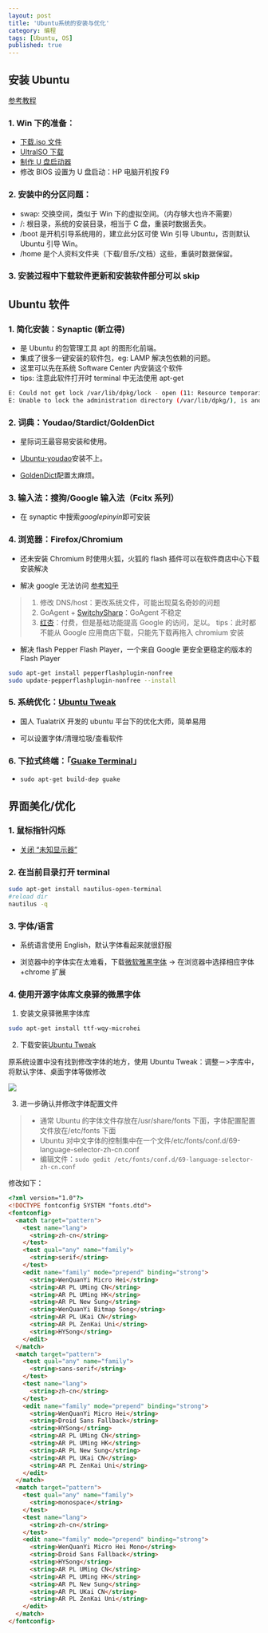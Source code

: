 ```yaml
---
layout: post
title: 'Ubuntu系统的安装与优化'
category: 编程
tags: [Ubuntu, OS]
published: true
---
```


## 安装 Ubuntu

[参考教程](http://jingyan.baidu.com/article/ff42efa9423991c19e22020d.html)

### 1. Win 下的准备：

- [下载.iso 文件](http://www.ubuntu.com/download/desktop)
- [UltraISO 下载](http://www.baidu.com/s?&wd=UltraISO)
- [制作 U 盘启动器](http://jingyan.baidu.com/article/d169e186800f02436711d87b.html)
- 修改 BIOS 设置为 U 盘启动：HP 电脑开机按 F9

### 2. 安装中的分区问题：

- swap: 交换空间，类似于 Win 下的虚拟空间。（内存够大也许不需要）
- /: 根目录，系统的安装目录，相当于 C 盘，重装时数据丢失。
- /boot 是开机引导系统用的，建立此分区可使 Win 引导 Ubuntu，否则默认 Ubuntu 引导 Win。
- /home 是个人资料文件夹（下载/音乐/文档）这些，重装时数据保留。

### 3. 安装过程中下载软件更新和安装软件部分可以 skip

## Ubuntu 软件

### 1. 简化安装：Synaptic (新立得)

- 是 Ubuntu 的包管理工具 apt 的图形化前端。
- 集成了很多一键安装的软件包，eg: LAMP 解决包依赖的问题。
- 这里可以先在系统 Software Center 内安装这个软件
- tips: 注意此软件打开时 terminal 中无法使用 apt-get

```bash
E: Could not get lock /var/lib/dpkg/lock - open (11: Resource temporarily unavailable)
E: Unable to lock the administration directory (/var/lib/dpkg/), is another process using it?
```

### 2. 词典：Youdao/Stardict/GoldenDict

- 星际词王最容易安装和使用。

- [Ubuntu-youdao](https://www.google.com/search?q=Ubuntu-youdao)安装不上。

- [GoldenDict](https://www.google.com/search?q=GoldenDict)配置太麻烦。

### 3. 输入法：搜狗/Google 输入法（Fcitx 系列）

- 在 synaptic 中搜索*googlepinyin*即可安装

### 4. 浏览器：Firefox/Chromium

- 还未安装 Chromium 时使用火狐，火狐的 flash 插件可以在软件商店中心下载安装解决

- 解决 google 无法访问 [参考知乎](http://www.zhihu.com/question/21245060/answer/27201877)

> 1. 修改 DNS/host：更改系统文件，可能出现莫名奇妙的问题
> 2. GoAgent + [SwitchySharp](http://www.baidu.com/s?&wd=SwitchySharp)：GoAgent 不稳定
> 3. [红杏](http://botey.cn/UPLOAD/All_Files/Chrome_Red.rar)：付费，但是基础功能提高 Google 的访问，足以。
>    tips：此时都不能从 Google 应用商店下载，只能先下载再拖入 chromium 安装

- 解决 flash
  Pepper Flash Player，一个来自 Google 更安全更稳定的版本的 Flash Player

```bash
sudo apt-get install pepperflashplugin-nonfree
sudo update-pepperflashplugin-nonfree --install
```

### 5. 系统优化：[Ubuntu Tweak](http://ubuntu-tweak.com/)

- 国人 TualatriX 开发的 ubuntu 平台下的优化大师，简单易用

- 可以设置字体/清理垃圾/查看软件

### 6. 下拉式终端：「[Guake Terminal](https://github.com/Guake/guake/)」

- `sudo apt-get build-dep guake`

## 界面美化/优化

### 1. 鼠标指针闪烁

- [关闭 “未知显示器”](http://jingyan.baidu.com/article/3aed632e78668970108091c0.html)

### 2. 在当前目录打开 terminal

```bash
sudo apt-get install nautilus-open-terminal
#reload dir
nautilus -q
```

### 3. 字体/语言

- 系统语言使用 English，默认字体看起来就很舒服

- 浏览器中的字体实在太难看，下载[微软雅黑字体](http://www.baidu.com/s?&wd=微软雅黑字体) -> 在浏览器中选择相应字体+chrome 扩展

### 4. 使用开源字体库文泉驿的微黑字体

1. 安装文泉驿微黑字体库

```sh
sudo apt-get install ttf-wqy-microhei
```

2. 下载安装[Ubuntu Tweak](http://ubuntu-tweak.com/)

原系统设置中没有找到修改字体的地方，使用 Ubuntu Tweak：调整－>字库中，将默认字体、桌面字体等做修改

![](https://raw.githack.com/JimmyLv/images/master/2016/1487949759355.png)

3. 进一步确认并修改字体配置文件

> - 通常 Ubuntu 的字体文件存放在/usr/share/fonts 下面，字体配置配置文件放在/etc/fonts 下面
> - Ubuntu 对中文字体的控制集中在一个文件/etc/fonts/conf.d/69-language-selector-zh-cn.conf
> - 编辑文件：`sudo gedit /etc/fonts/conf.d/69-language-selector-zh-cn.conf`

修改如下：

```html
<?xml version="1.0"?>
<!DOCTYPE fontconfig SYSTEM "fonts.dtd">
<fontconfig>
  <match target="pattern">
    <test name="lang">
      <string>zh-cn</string>
    </test>
    <test qual="any" name="family">
      <string>serif</string>
    </test>
    <edit name="family" mode="prepend" binding="strong">
      <string>WenQuanYi Micro Hei</string>
      <string>AR PL UMing CN</string>
      <string>AR PL UMing HK</string>
      <string>AR PL New Sung</string>
      <string>WenQuanYi Bitmap Song</string>
      <string>AR PL UKai CN</string>
      <string>AR PL ZenKai Uni</string>
      <string>HYSong</string>
    </edit>
  </match>
  <match target="pattern">
    <test qual="any" name="family">
      <string>sans-serif</string>
    </test>
    <test name="lang">
      <string>zh-cn</string>
    </test>
    <edit name="family" mode="prepend" binding="strong">
      <string>WenQuanYi Micro Hei</string>
      <string>Droid Sans Fallback</string>
      <string>HYSong</string>
      <string>AR PL UMing CN</string>
      <string>AR PL UMing HK</string>
      <string>AR PL New Sung</string>
      <string>AR PL UKai CN</string>
      <string>AR PL ZenKai Uni</string>
    </edit>
  </match>
  <match target="pattern">
    <test qual="any" name="family">
      <string>monospace</string>
    </test>
    <test name="lang">
      <string>zh-cn</string>
    </test>
    <edit name="family" mode="prepend" binding="strong">
      <string>WenQuanYi Micro Hei Mono</string>
      <string>Droid Sans Fallback</string>
      <string>HYSong</string>
      <string>AR PL UMing CN</string>
      <string>AR PL UMing HK</string>
      <string>AR PL New Sung</string>
      <string>AR PL UKai CN</string>
      <string>AR PL ZenKai Uni</string>
    </edit>
  </match>
</fontconfig>
```
